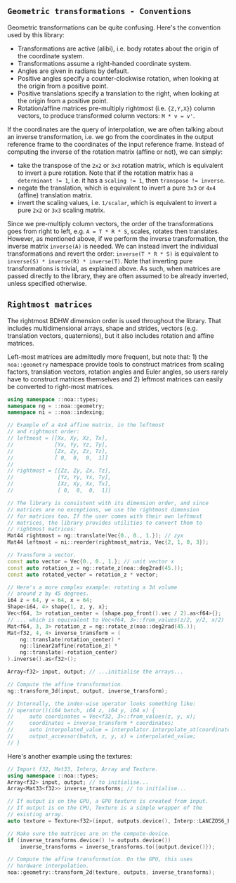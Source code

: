 ## `Geometric transformations - Conventions`

Geometric transformations can be quite confusing. Here's the convention used by this library:

- Transformations are active (alibi), i.e. body rotates about the origin of the coordinate system.
- Transformations assume a right-handed coordinate system.
- Angles are given in radians by default.
- Positive angles specify a counter-clockwise rotation, when looking at the origin from a positive point.
- Positive translations specify a translation to the right, when looking at the origin from a positive point.
- Rotation/affine matrices pre-multiply rightmost (i.e. `{Z,Y,X}`) column vectors, to produce transformed column
  vectors: `M * v = v'`.

If the coordinates are the query of interpolation, we are often talking about an inverse transformation, i.e. we go from the coordinates in the output reference frame to the coordinates of the input reference frame. Instead of computing the inverse of the rotation matrix (affine or not), we can simply:

- take the transpose of the `2x2` or `3x3` rotation matrix, which is equivalent to invert a pure rotation. Note that if
  the rotation matrix has a `determinant != 1`, i.e. it has a `scaling != 1`, then `transpose != inverse`.
- negate the translation, which is equivalent to invert a pure `3x3` or `4x4` (affine) translation matrix.
- invert the scaling values, i.e. `1/scalar`, which is equivalent to invert a pure `2x2` or `3x3` scaling matrix.

Since we pre-multiply column vectors, the order of the transformations goes from right to left, e.g. `A = T * R * S`,
scales, rotates then translates. However, as mentioned above, if we perform the inverse transformation, the inverse
matrix `inverse(A)` is needed. We can instead invert the individual transformations and revert the
order: `inverse(T * R * S)` is equivalent to `inverse(S) * inverse(R) * inverse(T)`. Note that inverting pure
transformations is trivial, as explained above. As such, when matrices are passed directly to the library, they are often assumed to be already inverted, unless specified otherwise.


## `Rightmost matrices`

The rightmost BDHW dimension order is used throughout the library. That includes multidimensional arrays, shape and strides, vectors (e.g. translation vectors, quaternions), but it also includes rotation and affine matrices.

Left-most matrices are admittedly more frequent, but note that: 1) the `noa::geometry` namespace provide tools to construct matrices from scaling factors, translation vectors, rotation angles and Euler angles, so users rarely have to construct matrices themselves and 2) leftmost matrices can easily be converted to right-most matrices.

```c++
using namespace ::noa::types;
namespace ng = ::noa::geometry;
namespace ni = ::noa::indexing;

// Example of a 4x4 affine matrix, in the leftmost
// and rightmost order:
// leftmost = [[Xx, Xy, Xz, Tx],
//             [Yx, Yy, Yz, Ty], 
//             [Zx, Zy, Zz, Tz],
//             [ 0,  0,  0,  1]]
//
// rightmost = [[Zz, Zy, Zx, Tz],
//              [Yz, Yy, Yx, Ty],
//              [Xz, Xy, Xx, Tx],
//              [ 0,  0,  0,  1]]

// The library is consistent with its dimension order, and since
// matrices are no exceptions, we use the rightmost dimension
// for matrices too. If the user comes with their own leftmost
// matrices, the library provides utilities to convert them to
// rightmost matrices:
Mat44 rightmost = ng::translate(Vec{0., 0., 1.}); // zyx
Mat44 leftmost = ni::reorder(rightmost_matrix, Vec{2, 1, 0, 3});

// Transform a vector.
const auto vector = Vec{0., 0., 1.}; // unit vector x
const auto rotation_z = ng::rotate_z(noa::deg2rad(45.));
const auto rotated_vector = rotation_z * vector;

// Here's a more complex example: rotating a 3d volume
// around z by 45 degrees.
i64 z = 64, y = 64, x = 64;
Shape<i64, 4> shape{1, z, y, x};
Vec<f64, 3> rotation_center = (shape.pop_front().vec / 2).as<f64>{};
// ... which is equivalent to Vec<f64, 3>::from_values(z/2, y/2, x/2)
Mat<f64, 3, 3> rotation_z = ng::rotate_z(noa::deg2rad(45.));
Mat<f32, 4, 4> inverse_transform = (
    ng::translate(rotation_center) *
    ng::linear2affine(rotation_z) *
    ng::translate(-rotation_center)
).inverse().as<f32>();

Array<f32> input, output; // ...initialise the arrays...

// Compute the affine transformation.
ng::transform_3d(input, output, inverse_transform);

// Internally, the index-wise operator looks something like:
// operator()(i64 batch, i64 z, i64 y, i64 x) {
//     auto coordinates = Vec<f32, 3>::from_values(z, y, x);
//     coordinates = inverse_transform * coordinates;
//     auto interpolated_value = interpolator.interpolate_at(coordinates, batch);
//     output_accessor(batch, z, y, x) = interpolated_value;
// }
```

Here's another example using the textures:
```c++
// Import f32, Mat33, Interp, Array and Texture.
using namespace ::noa::types;
Array<f32> input, output; // to initialise...
Array<Mat33<f32>> inverse_transforms; // to initialise...

// If output is on the GPU, a GPU texture is created from input.
// If output is on the CPU, Texture is a simple wrapper of the
// existing array.
auto texture = Texture<f32>(input, outputs.device(), Interp::LANCZOS6_FAST);

// Make sure the matrices are on the compute-device.
if (inverse_transforms.device() != outputs.device())
    inverse_transforms = inverse_transforms.to({output.device()});

// Compute the affine transformation. On the GPU, this uses
// hardware interpolation.
noa::geometry::transform_2d(texture, outputs, inverse_transforms);
```
